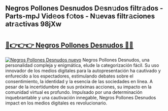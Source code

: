 ## Negros Pollones Desnudos D𝚎sn𝚞dos filtr𝚊dos - Parts-mpJ Vid𝚎os f𝚘tos - N𝚞evas filtr𝚊ciones atr𝚊ctivas 98jXw

# <h2><a href="http://mb1ow9z.tromn.icu/?c=Negros+Pollones+Desnudos">🔗👉👉👉 Negros Pollones Desnudos 🔗🔗</a></h2>

[![Negros Pollones Desnudos nuevo](https://i.imgur.com/pEAQMta.gif)](http://mb1ow9z.tromn.icu/?c=Negros+Pollones+Desnudos)
Negros Pollones Desnudos, una personalidad compleja y enigmática, elude la categorización fácil. Su uso innovador de los medios digitales para la autopresentación ha cautivado y enfurecido a los espectadores, estimulando debates sobre el consentimiento, la identidad y la esencia de las sociedades en línea. A pesar de la incertidumbre de sus próximas acciones, su impacto en la comunidad virtual es profundo. Impulsado por una determinación inquebrantable y una cautivación innegable, Negros Pollones Desnudos impact en los medios digitales es revolucionario.
